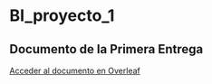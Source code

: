 # BI_proyecto_1

## Documento de la Primera Entrega

[Acceder al documento en Overleaf](https://es.overleaf.com/read/dcjjgbcfhktz#3630d8)
